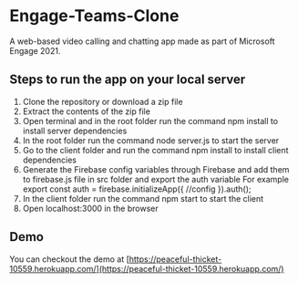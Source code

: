 # Engage-Teams-Clone
A web-based video calling and chatting app made as part of Microsoft Engage 2021.

## Steps to run the app on your local server
1. Clone the repository or download a zip file
2. Extract the contents of the zip file
3. Open terminal and in the root folder run the command npm install to install server dependencies
4. In the root folder run the command node server.js to start the server
5. Go to the client folder and run the command npm install to install client dependencies
6. Generate the Firebase config variables through Firebase and add them to firebase.js file in src folder and export the auth variable
  For example 
  export const auth =  firebase.initializeApp({ //config }).auth();
7. In the client folder run the command npm start to start the client
8. Open localhost:3000 in the browser

## Demo
You can checkout the demo at [https://peaceful-thicket-10559.herokuapp.com/](https://peaceful-thicket-10559.herokuapp.com/)
